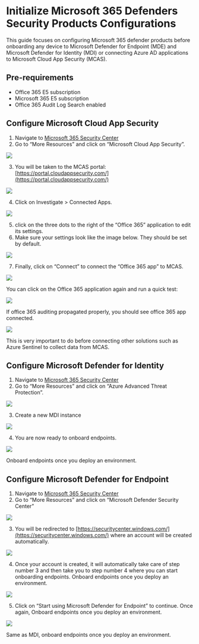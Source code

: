 # Initialize Microsoft 365 Defenders Security Products Configurations

This guide focuses on configuring Microsoft 365 defender products before onboarding any device to Microsoft Defender for Endpoint (MDE) and Microsoft Defender for Identity (MDI) or connecting Azure AD applications to Microsoft Cloud App Security (MCAS).

## Pre-requirements
* Office 365 E5 subscription
* Microsoft 365 E5 subscription
* Office 365 Audit Log Search enabled

## Configure Microsoft Cloud App Security
1.	Navigate to [Microsoft 365 Security Center](https://security.microsoft.com/)
2.	Go to “More Resources” and click on “Microsoft Cloud App Security”.

![](../resources/images/prepare/configureM365Defender/2021-05-05_01_m365_security_center_mcas.png)

3.	You will be taken to the MCAS portal: [https://portal.cloudappsecurity.com/](https://portal.cloudappsecurity.com/)  

![](../resources/images/prepare/configureM365Defender/2021-05-05_02_mcas_console.png)

4.	Click on Investigate > Connected Apps.

![](../resources/images/prepare/configureM365Defender/2021-05-05_03_mcas_connected_apps.png)

5.	click on the three dots to the right of the “Office 365” application to edit its settings.
6.	Make sure your settings look like the image below. They should be set by default.

![](../resources/images/prepare/configureM365Defender/2021-05-05_04_mcas_connect_office_365.png)

7.	Finally, click on “Connect” to connect the “Office 365 app” to MCAS.

![](../resources/images/prepare/configureM365Defender/2021-05-05_05_mcas_connect_office_365_done.png) 

You can click on the Office 365 application again and run a quick test:

![](../resources/images/prepare/configureM365Defender/2021-05-05_06_mcas_connect_office_365_test.png)

If office 365 auditing propagated properly, you should see office 365 app connected.

![](../resources/images/prepare/configureM365Defender/2021-05-05_07_mcas_connect_office_365_apps_check.png)

This is very important to do before connecting other solutions such as Azure Sentinel to collect data from MCAS.

## Configure Microsoft Defender for Identity
1.	Navigate to [Microsoft 365 Security Center](https://security.microsoft.com/)
2.	Go to “More Resources” and click on “Azure Advanced Threat Protection”.

![](../resources/images/prepare/configureM365Defender/2021-05-05_08_m365_security_center_mdi.png)

3.	Create a new MDI instance

![](../resources/images/prepare/configureM365Defender/2021-05-05_09_mdi_console.png)

4.	You are now ready to onboard endpoints.

![](../resources/images/prepare/configureM365Defender/2021-05-05_10_mdi_onboard_wait.png) 

Onboard endpoints once you deploy an environment.

## Configure Microsoft Defender for Endpoint
1.	Navigate to [Microsoft 365 Security Center](https://security.microsoft.com/)
2.	Go to “More Resources” and click on “Microsoft Defender Security Center”

![](../resources/images/prepare/configureM365Defender/2021-05-05_11_m365_security_center_mde.png)  

3.	You will be redirected to [https://securitycenter.windows.com/](https://securitycenter.windows.com/)  where an account will be created automatically.

![](../resources/images/prepare/configureM365Defender/2021-05-05_12_mde_create_account.png)

4.	Once your account is created, it will automatically take care of step number 3 and then take you to step number 4 where you can start onboarding endpoints. Onboard endpoints once you deploy an environment.

![](../resources/images/prepare/configureM365Defender/2021-05-05_13_mde_start_using_mde.png)

5.	Click on “Start using Microsoft Defender for Endpoint” to continue. Once again, Onboard endpoints once you deploy an environment.

![](../resources/images/prepare/configureM365Defender/2021-05-05_14_mde_onboard_endpoints_wait.png)

Same as MDI, onboard endpoints once you deploy an environment.